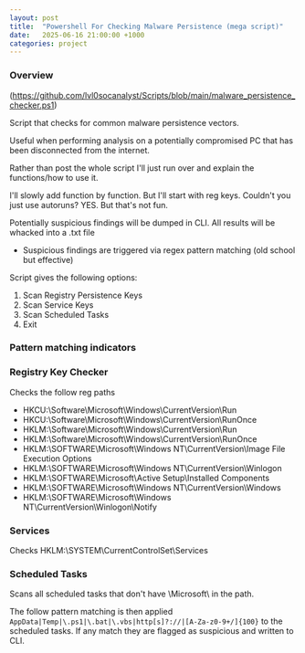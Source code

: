 ```yaml
---
layout: post
title:  "Powershell For Checking Malware Persistence (mega script)"
date:   2025-06-16 21:00:00 +1000
categories: project
---
```


### Overview
(https://github.com/lvl0socanalyst/Scripts/blob/main/malware_persistence_checker.ps1)

Script that checks for common malware persistence vectors.

Useful when performing analysis on a potentially compromised PC that has been disconnected from the internet. 

Rather than post the whole script I'll just run over and explain the functions/how to use it. 

I'll slowly add function by function. But I'll start with reg keys. Couldn't you just use autoruns? YES. But that's not fun.

Potentially suspicious findings will be dumped in CLI. All results will be whacked into a .txt file
- Suspicious findings are triggered via regex pattern matching (old school but effective)

Script gives the following options:
1. Scan Registry Persistence Keys
2. Scan Service Keys
3. Scan Scheduled Tasks
2. Exit

### Pattern matching indicators


### Registry Key Checker

Checks the follow reg paths
- HKCU:\Software\Microsoft\Windows\CurrentVersion\Run
- HKCU:\Software\Microsoft\Windows\CurrentVersion\RunOnce
- HKLM:\Software\Microsoft\Windows\CurrentVersion\Run
- HKLM:\Software\Microsoft\Windows\CurrentVersion\RunOnce
- HKLM:\SOFTWARE\Microsoft\Windows NT\CurrentVersion\Image File Execution Options
- HKLM:\SOFTWARE\Microsoft\Windows NT\CurrentVersion\Winlogon
- HKLM:\SOFTWARE\Microsoft\Active Setup\Installed Components
- HKLM:\SOFTWARE\Microsoft\Windows NT\CurrentVersion\Windows
- HKLM:\SOFTWARE\Microsoft\Windows NT\CurrentVersion\Winlogon\Notify

### Services


Checks HKLM:\SYSTEM\CurrentControlSet\Services

### Scheduled Tasks
Scans all scheduled tasks that don't have \Microsoft\ in the path. 

The follow pattern matching is then applied ```AppData|Temp|\.ps1|\.bat|\.vbs|http[s]?://|[A-Za-z0-9+/]{100}``` to the scheduled tasks. If any match they are flagged as suspicious and written to CLI.

